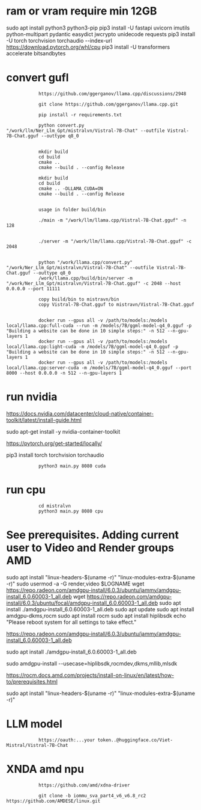 # ram or vram require min 12GB

sudo apt install python3 python3-pip
pip3 install -U fastapi uvicorn imutils python-multipart pydantic easydict jwcrypto unidecode requests
pip3 install -U torch torchvision torchaudio --index-url https://download.pytorch.org/whl/cpu
pip3 install -U transformers accelerate bitsandbytes

# convert gufl

                https://github.com/ggerganov/llama.cpp/discussions/2948

                git clone https://github.com/ggerganov/llama.cpp.git

                pip install -r requirements.txt

                python convert.py "/work/llm/Ner_Llm_Gpt/mistralvn/Vistral-7B-Chat" --outfile Vistral-7B-Chat.gguf --outtype q8_0


                mkdir build
                cd build
                cmake ..
                cmake --build . --config Release

                mkdir build
                cd build
                cmake .. -DLLAMA_CUDA=ON
                cmake --build . --config Release


                usage in folder build/bin

                ./main -m "/work/llm/llama.cpp/Vistral-7B-Chat.gguf" -n 128


                ./server -m "/work/llm/llama.cpp/Vistral-7B-Chat.gguf" -c 2048


                python "/work/llama.cpp/convert.py" "/work/Ner_Llm_Gpt/mistralvn/Vistral-7B-Chat" --outfile Vistral-7B-Chat.gguf --outtype q8_0
                /work/llama.cpp/build/bin/server -m "/work/Ner_Llm_Gpt/mistralvn/Vistral-7B-Chat.gguf" -c 2048 --host 0.0.0.0 --port 11111

                copy build/bin to mistravn/bin
                copy Vistral-7B-Chat.gguf to mistravn/Vistral-7B-Chat.gguf


                docker run --gpus all -v /path/to/models:/models local/llama.cpp:full-cuda --run -m /models/7B/ggml-model-q4_0.gguf -p "Building a website can be done in 10 simple steps:" -n 512 --n-gpu-layers 1
                docker run --gpus all -v /path/to/models:/models local/llama.cpp:light-cuda -m /models/7B/ggml-model-q4_0.gguf -p "Building a website can be done in 10 simple steps:" -n 512 --n-gpu-layers 1
                docker run --gpus all -v /path/to/models:/models local/llama.cpp:server-cuda -m /models/7B/ggml-model-q4_0.gguf --port 8000 --host 0.0.0.0 -n 512 --n-gpu-layers 1


# run nvidia

https://docs.nvidia.com/datacenter/cloud-native/container-toolkit/latest/install-guide.html

sudo apt-get install -y nvidia-container-toolkit

https://pytorch.org/get-started/locally/

pip3 install torch torchvision torchaudio

                python3 main.py 8080 cuda

# run cpu

                cd mistralvn
                python3 main.py 8080 cpu


# See prerequisites. Adding current user to Video and Render groups AMD

sudo apt install "linux-headers-$(uname -r)" "linux-modules-extra-$(uname -r)"
sudo usermod -a -G render,video $LOGNAME
wget https://repo.radeon.com/amdgpu-install/6.0.3/ubuntu/jammy/amdgpu-install_6.0.60003-1_all.deb
wget https://repo.radeon.com/amdgpu-install/6.0.3/ubuntu/focal/amdgpu-install_6.0.60003-1_all.deb
sudo apt install ./amdgpu-install_6.0.60003-1_all.deb
sudo apt update
sudo apt install amdgpu-dkms,rocm
sudo apt install rocm
sudo apt install hiplibsdk
echo "Please reboot system for all settings to take effect."

https://repo.radeon.com/amdgpu-install/6.0.3/ubuntu/jammy/amdgpu-install_6.0.60003-1_all.deb

sudo apt install ./amdgpu-install_6.0.60003-1_all.deb

sudo amdgpu-install --usecase=hiplibsdk,rocmdev,dkms,mllib,mlsdk 

https://rocm.docs.amd.com/projects/install-on-linux/en/latest/how-to/prerequisites.html

sudo apt install "linux-headers-$(uname -r)" "linux-modules-extra-$(uname -r)"

# LLM model


                https://oauth:...your token..@huggingface.co/Viet-Mistral/Vistral-7B-Chat

# XNDA amd npu

                https://github.com/amd/xdna-driver

                git clone -b iommu_sva_part4_v6_v6.8_rc2 https://github.com/AMDESE/linux.git
